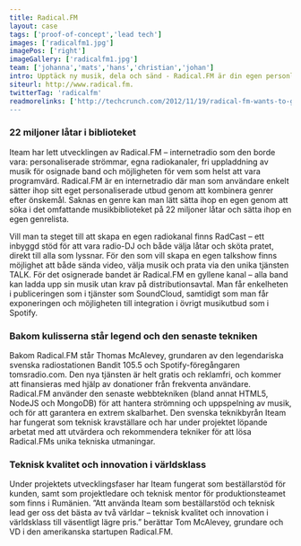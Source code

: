 ```yaml
---
title: Radical.FM
layout: case
tags: ['proof-of-concept','lead tech']
images: ['radicalfm1.jpg']
imagePos: ['right']
imageGallery: ['radicalfm1.jpg']
team: ['johanna','mats','hans','christian','johan']
intro: Upptäck ny musik, dela och sänd - Radical.FM är din egen personliga webbradiokanal
siteurl: http://www.radical.fm.
twitterTag: 'radicalfm'
readmorelinks: ['http://techcrunch.com/2012/11/19/radical-fm-wants-to-go-after-spotify-with-an-ad-free-listener-supported-streamed-music-service/','http://thenextweb.com/media/2012/11/20/radical-fm-throws-its-hat-into-the-music-streaming-ring-with/','http://www.theradioagency.com/blog/how-to-be-rad-an-interview-with-radical-fms-creator-thomas-mcalevey-part-1/'']
---
```


### 22 miljoner låtar i biblioteket
Iteam har lett utvecklingen av Radical.FM – internetradio som den borde vara: personaliserade strömmar, egna radiokanaler, fri uppladdning av musik för osignade band och möjligheten för vem som helst att vara programvärd. Radical.FM är en internetradio där man som användare enkelt sätter ihop sitt eget personaliserade utbud genom att kombinera genrer efter önskemål. Saknas en genre kan man lätt sätta ihop en egen genom att söka i det omfattande musikbiblioteket på 22 miljoner låtar och sätta ihop en egen genrelista.

Vill man ta steget till att skapa en egen radiokanal finns RadCast – ett inbyggd stöd för att vara radio-DJ och både välja låtar och sköta pratet, direkt till alla som lyssnar. För den som vill skapa en egen talkshow finns möjlighet att både sända video, välja musik och prata via den unika tjänsten TALK. För det osignerade bandet är Radical.FM en gyllene kanal – alla band kan ladda upp sin musik utan krav på distributionsavtal. Man får enkelheten i publiceringen som i tjänster som SoundCloud, samtidigt som man får exponeringen och möjligheten till integration i övrigt musikutbud som i Spotify.

### Bakom kulisserna står legend och den senaste tekniken
Bakom Radical.FM står Thomas McAlevey, grundaren av den legendariska svenska radiostationen Bandit 105.5 och Spotify-föregångaren tomsradio.com. Den nya tjänsten är helt gratis och reklamfri, och kommer att finansieras med hjälp av donationer från frekventa användare. Radical.FM använder den senaste webbtekniken (bland annat HTML5, NodeJS och MongoDB) för att hantera strömning och uppspelning av musik, och för att garantera en extrem skalbarhet. Den svenska teknikbyrån Iteam har fungerat som teknisk kravställare och har under projektet löpande arbetat med att utvärdera och rekommendera tekniker för att lösa Radical.FMs unika tekniska utmaningar.

### Teknisk kvalitet och innovation i världsklass
Under projektets utvecklingsfaser har Iteam fungerat som beställarstöd för kunden, samt som projektledare och teknisk mentor för produktionsteamet som finns i Rumänien. ”Att använda Iteam som beställarstöd och teknisk lead ger oss det bästa av två världar – teknisk kvalitet och innovation i världsklass till väsentligt lägre pris.” berättar Tom McAlevey, grundare och VD i den amerikanska startupen Radical.FM.